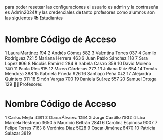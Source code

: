 para poder resetear las configuraciones el usuario es admin y la contraseña es Admin2024# y las credenciales de tanto profesores como alumnos son las siguientes
📚 Estudiantes
#	Nombre	Código de Acceso
1	Laura Martínez	194
2	Andrés Gómez	582
3	Valentina Torres	037
4	Camilo Rodríguez	721
5	Mariana Herrera	463
6	Juan Pablo Sánchez	118
7	Sara López	906
8	Nicolás Ramírez	284
9	Isabela Castro	359
10	David Moreno	740
11	Paula Ríos	815
12	Mateo Cárdenas	273
13	Juliana Ruiz	654
14	Tomás Mendoza	388
15	Gabriela Pineda	926
16	Santiago Peña	042
17	Alejandra Quintero	311
18	Simón Vargas	700
19	Daniela Suárez	557
20	Samuel Ortega	129
👨‍🏫 Profesores
#	Nombre	Código de Acceso
1	Carlos Mejía	4301
2	Diana Álvarez	1284
3	Jorge Castillo	7932
4	Lina Marcela Restrepo	3650
5	Mauricio Beltrán	2841
6	Carolina Espinosa	9007
7	Felipe Torres	7163
8	Verónica Díaz	5028
9	Oscar Jiménez	6470
10	Patricia Salazar	3819
